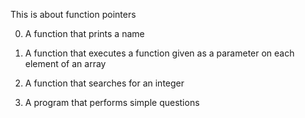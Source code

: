 This is about function pointers

0. A function that prints a name

1. A function that executes a function given as a parameter on each element of an array

2. A function that searches for an integer

3. A program that performs simple questions


